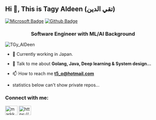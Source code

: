 ## Hi 👋, This is Tagy Aldeen (تقي الدين)
[![Microsoft Badge](https://img.shields.io/badge/-t5_o@hotmail.com-c14438?style=flat&logo=Microsoft&logoColor=white&link=mailto:t5_o@hotmail.com)](mailto:t5_o@hotmail.com) 
[![Github Badge](https://img.shields.io/badge/-TGy%20Aldeen-lightgrey?style=flat&logo=github&logoColor=white&link=https://github.com/TGyAlDeen/)](https://github.com/TGyAlDeen/) 


<h3 align="center">Software Engineer with ML/AI Background</h3>

<p align="left"> <img src="https://komarev.com/ghpvc/?username=TGyAlDeen" alt="TGy_AlDeen" /> </p>

- 🔭 Currently working in Japan.

- 💬 Talk to me about **Golang, Java, Deep learning & System design...**

- 📫 How to reach me **t5_o@hotmail.com**
- statistics below can't show private repos...


<p align="left">
<h3 align="left">Connect with me:</h3>
<a href="https://twitter.com/TGy_AlDeen/" target="blank"><img align="center" src="https://cdn.jsdelivr.net/npm/simple-icons@3.0.1/icons/twitter.svg" alt="markko89" height="30" width="40" /></a>
<a href="https://www.linkedin.com/in/tagy-aldeen-80214b91/" target="blank"><img align="center" src="https://cdn.jsdelivr.net/npm/simple-icons@3.0.1/icons/linkedin.svg" alt="https://www.linkedin.com/in/tagy-aldeen-80214b91/" height="30" width="40" /></a>
</p>
